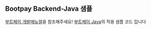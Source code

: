 ## Bootpay Backend-Java 샘플 

[부트페이 개발매뉴얼](https://app.gitbook.com/@bootpay)을 참조해주세요! 
[부트페이 Java](https://github.com/bootpay/backend-java)의 적용 샘플 코드 입니다 

